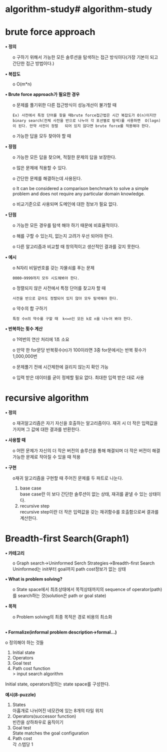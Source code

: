 # algorithm-study# algorithm-study

<body>
  <h1>
brute force approach
  </h1>
    <b>
•	정의
    </b>
  <ul>
  o 구하기 위해서 가능한 모든 솔루션을 탐색하는 접근 방식이다(가장 기본이 되고 간단한 접근 방법이다.)
  </ul>
  <b>
•	복잡도
  </b>
  <ul>
  o	O(m*n)
  </ul>
  <b>
•	Brute force approach가 필요한 경우
  </b>
  <ul>
  o	문제를 풀기위한 다른 접근방식이 성능개선이 불가할 때
  
  
    Ex) 사전에서 특정 단어를 찾을 때brute force접근법은 시간 복잡도가 O(n)이지만 binary search(전체 사전을 반으로 나누어 각 포션별로 탐색)를 사용하면  O(logn)이 된다. 만약 사전이 정렬   되어 있지 않다면 brute force를 적용해야 한다.
      
  o	가능한 답을 모두 찾아야 할 때
  </ul>
  <b>
•	장점
  </b>
<ul>
  o	가능한 모든 답을 찾으며, 적절한 문제의 답을 보장한다.
  
  o	많은 문제에 적용할 수 있다.
  
  o	간단한 문제를 해결하는데 사용된다.
  
  o	It can be considered a comparison benchmark to solve a simple problem and does not require any particular domain knowledge.
  
  o	 비교기준으로 사용되며 도메인에 대한 정보가 필요 없다.
  </ul>
  <b>
•	단점
  </b>
  <ul>
  o	가능한 모든 경우를 탐색 해야 하기 때문에 비효율적이다.
  
  o	해를 구할 수 있는지, 없는지 고려가 우선 되어야 한다.
  
  o	다른 알고리즘과 비교할 때 창의적이고 생산적인 결과를 갖지 못한다.
  </ul>
  <b>
•	예시
  </b>
  <ul>
  o	N자리 비밀번호를 갖는 자물쇠를 푸는 문제
  
    0000~9999까지 모두 시도해봐야 한다.
      
  o	정렬되지 않은 사전에서 특정 단어를 찾고자 할 때
  
    사전을 반으로 갈라도 정렬되어 있지 않아 모두 탐색해야 한다.
      
  o	약수의 합 구하기
  
    특정 수n의 약수를 구할 때  k<=n인 모든 k로 n을 나누어 봐야 한다.
  </ul>
  <b>
•	반복하는 횟수 계산
    </b>
    <ul>
  o	1억번의 연산 처리에 1초 소요
  
  o	만약 한 for문당 반복횟수(n)가 100이라면 3중 for문에서는 반복 횟수가 1,000,000번
  
  o	문제풀기 전에 시간제한에 걸리지 않는지 확인 가능
  
  o	입력 받은 데이터를 굳이 정제할 필요 없다. 최대한 입력 받은 대로 사용
    </ul>
  <h1>
recursive algorithm
</h1>
<b>
•	정의
</b>
<ul>
  o 재귀알고리즘은 자기 자신을 호출하는 알고리즘이다. 재귀 시 더 작은 입력값을 가지며 그 값에 대한 결과를 반환한다.
</ul>
<b>
•	사용할 때
 </b>
 <ul>
  o 어떤 문제가 자신의 더 작은 버전의 솔루션을 통해 해결되며 더 작은 버전이 해결가능한 문제로 작아질 수 있을 때 적용
  </ul>
  <b>
  •	구현
  </b>
  <ul>
  o재귀 알고리즘을 구현할 때 주어진 문제를 두 파트로 나눈다.
    <ol class = "a">
    <li>base case</li>
     base case란 이 보다 간단한 솔루션이 없는 상태, 재귀를 끝낼 수 있는 상태이다.
    <li>recursive step</li>
     recursive step이란 더 작은 입력값을 갖는 재귀함수를 호출함으로써 결과를 계산한다.
    </ol>

  </ul> 
<h1>
 Breadth-first Search(Graph1)
    </h1>
    <b>
•	카테고리
    </b>
  <ul>
o	Graph search->Uninformed Serch Strategies->Breadth-first Search
    <br>
Uninformed는 init부터 goal까지 path  cost정보가 없는 상태
   </ul>
 <b>
•	What is problem solving?
 </b>
<br>
    <ul>
   o State space에서 최초상태에서 목적상태까지의 sequence of operator(path)를 search하는 것(solution은 path or goal state)
    </ul>
<b>
•	목적
</b>
 <br>
    <ul>
     o Problem solving의 최종 목적은 경로 비용의 최소화
    </ul>
<br>
<b>
•	Formalize(informal problem description->formal…)
</b>
 <br>
    
o	정의해야 하는 것들
    <ol>
      <li>	Initial state</li>
      <li>	Operators</li>
      <li>	Goal test</li>
      <li>	Path cost function</li>
        >	input search algorithm
    </ol>
Initial state, operators정의는 state space를 구성한다.
    <br>
    
  <b>
  예시(8-puzzle)
    </b>
    <ol>
      <li>	States</li>
    	아홉개로 나뉘어진 네모칸에 있는 8개의 타일 위치
      <li>	Operators(successor function)</li>
    	빈칸을 상하좌우로 움직이기
      <li>	Goal test</li>
     	State matches the goal configuration
      <li>	Path cost</li>
    	각 스텝당 1

    
    
</body>

